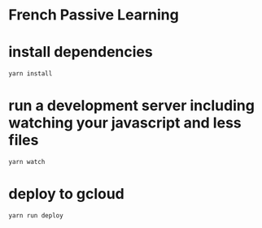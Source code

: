 # French Passive Learning

# install dependencies
```
yarn install
```

# run a development server including watching your javascript and less files
```
yarn watch
```

# deploy to gcloud
```
yarn run deploy
```